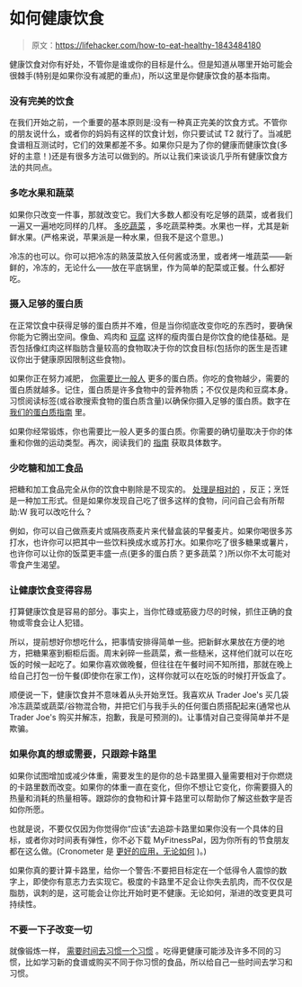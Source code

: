 # 如何健康饮食

> 原文：<https://lifehacker.com/how-to-eat-healthy-1843484180>

健康饮食对你有好处，不管你是谁或你的目标是什么。但是知道从哪里开始可能会很棘手(特别是如果你没有减肥的重点)，所以这里是你健康饮食的基本指南。



### 没有完美的饮食

在我们开始之前，一个重要的基本原则是:没有一种真正完美的饮食方式。不管你的朋友说什么，或者你的妈妈有这样的饮食计划，你只要试试 T2 就行了。当减肥食谱相互测试时，它们的效果都差不多。如果你只是为了你的健康而健康饮食(多好的主意！)还是有很多方法可以做到的。所以让我们来谈谈几乎所有健康饮食方法的共同点。

### 多吃水果和蔬菜

如果你只改变一件事，那就改变它。我们大多数人都没有吃足够的蔬菜，或者我们一遍又一遍地吃同样的几样。 [多吃蔬菜](https://lifehacker.com/the-only-three-things-everybody-agrees-on-when-it-comes-1709039566) ，多吃蔬菜种类。水果也一样，尤其是新鲜水果。(严格来说，苹果派是一种水果，但我不是这个意思。)

冷冻的也可以。你可以把冷冻的熟菠菜放入任何酱或汤里，或者烤一堆蔬菜——新鲜的，冷冻的，无论什么——放在平底锅里，作为简单的配菜或正餐。什么都好吃。

### 摄入足够的蛋白质

在正常饮食中获得足够的蛋白质并不难，但是当你彻底改变你吃的东西时，要确保你能为它腾出空间。像鱼、鸡肉和 [豆腐](https://lifehacker.com/tofu-freaking-rules-1843024412) 这样的瘦肉蛋白是你饮食的绝佳基础。是否包括像红肉这样脂肪含量较高的食物取决于你的饮食目标(包括你的医生是否建议你出于健康原因限制这些食物)。

如果你正在努力减肥， [你需要比一般人](https://lifehacker.com/how-much-protein-you-really-need-in-your-diet-1774435152) 更多的蛋白质。你吃的食物越少，需要的蛋白质就越多。记住，蛋白质是许多食物中的营养物质；不仅仅是肉和豆腐本身。习惯阅读标签(或谷歌搜索食物的蛋白质含量)以确保你摄入足够的蛋白质。数字在 [我们的蛋白质指南](https://lifehacker.com/how-much-protein-you-really-need-in-your-diet-1774435152) 里。

如果你经常锻炼，你也需要比一般人更多的蛋白质。你需要的确切量取决于你的体重和你做的运动类型。再次，阅读我们的 [指南](https://lifehacker.com/how-much-protein-you-really-need-in-your-diet-1774435152) 获取具体数字。

### 少吃糖和加工食品

把糖和加工食品完全从你的饮食中剔除是不现实的。 [处理是相对的](https://lifehacker.com/how-to-eat-healthy-in-a-world-filled-with-processed-foo-1764023851) ，反正；烹饪是一种加工形式。但是如果你发现自己吃了很多这样的食物，问问自己会有所帮助:W 我可以改吃什么？

例如，你可以自己做燕麦片或隔夜燕麦片来代替盒装的早餐麦片。如果你喝很多苏打水，也许你可以把其中一些饮料换成水或苏打水。如果你吃了很多糖果或薯片，也许你可以让你的饭菜更丰盛一点(更多的蛋白质？更多蔬菜？)所以你不太可能对零食产生渴望。

### 让健康饮食变得容易

打算健康饮食是容易的部分。事实上，当你忙碌或筋疲力尽的时候，抓住正确的食物或零食会让人犯错。

所以，提前想好你想吃什么，把事情安排得简单一些。把新鲜水果放在方便的地方，把糖果塞到橱柜后面。周末剁碎一些蔬菜，煮一些糙米，这样他们就可以在吃饭的时候一起吃了。如果你喜欢做晚餐，但往往在午餐时间不知所措，那就在晚上给自己打包一份午餐(即使你在家工作)，这样你就可以在吃饭的时候打开饭盒了。

顺便说一下，健康饮食并不意味着从头开始烹饪。我喜欢从 Trader Joe's 买几袋冷冻蔬菜或蔬菜/谷物混合物，并把它们与我手头的任何蛋白质搭配起来(通常也从 Trader Joe's 购买并解冻，抱歉，我是可预测的)。让事情对自己变得简单并不是欺骗。

### 如果你真的想或需要，只跟踪卡路里

如果你试图增加或减少体重，需要发生的是你的总卡路里摄入量需要相对于你燃烧的卡路里数而改变。如果你的体重一直在变化，但你不想让它变化，你需要摄入的热量和消耗的热量相等。跟踪你的食物和计算卡路里可以帮助你了解这些数字是否如你所愿。

也就是说，不要仅仅因为你觉得你“应该”去追踪卡路里如果你没有一个具体的目标，或者你对时间表有弹性，你不必下载 MyFitnessPal，因为你所有的节食朋友都在这么做。(Cronometer 是 [更好的应用，无论如何](https://vitals.lifehacker.com/why-you-should-dump-myfitnesspal-for-cronometer-1837835080) )。)

如果你真的要计算卡路里，给你一个警告:不要把目标定在一个低得令人震惊的数字上，即使你有意志力去实现它。极度的卡路里不足会让你失去肌肉，而不仅仅是脂肪，讽刺的是，这可能会让你比开始时更不健康。无论如何，渐进的改变更具可持续性。

### 不要一下子改变一切

就像锻炼一样， [需要时间去习惯一个习惯](https://lifehacker.com/habit-creep-the-gradual-and-reasonable-way-to-improve-1720039293) 。吃得更健康可能涉及许多不同的习惯，比如学习新的食谱或购买不同于你习惯的食品，所以给自己一些时间去学习和习惯。